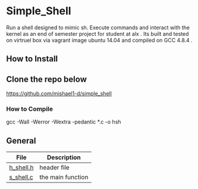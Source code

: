 # Simple_Shell

Run a shell designed to mimic sh. Execute commands and interact with the kernel as an end of semester project for student at alx .
Its built and tested on virtruel box via vagrant image ubuntu 14.04 and compiled on GCC 4.8.4 .


## How to Install


## Clone the repo below
https://github.com/mishael1-d/simple_shell


### How to Compile
gcc -Wall -Werror -Wextra -pedantic *.c -o hsh

## General
| File | Description |
| ---- | ----------- |
| [h_shell.h](https://github.com/mishael1-d/simple_shell/blob/master/h_shell.h) | header file |
| [s_shell.c](https://github.com/mishael1-d/simple_shell/blob/master/s_shell.c) | the main function |
